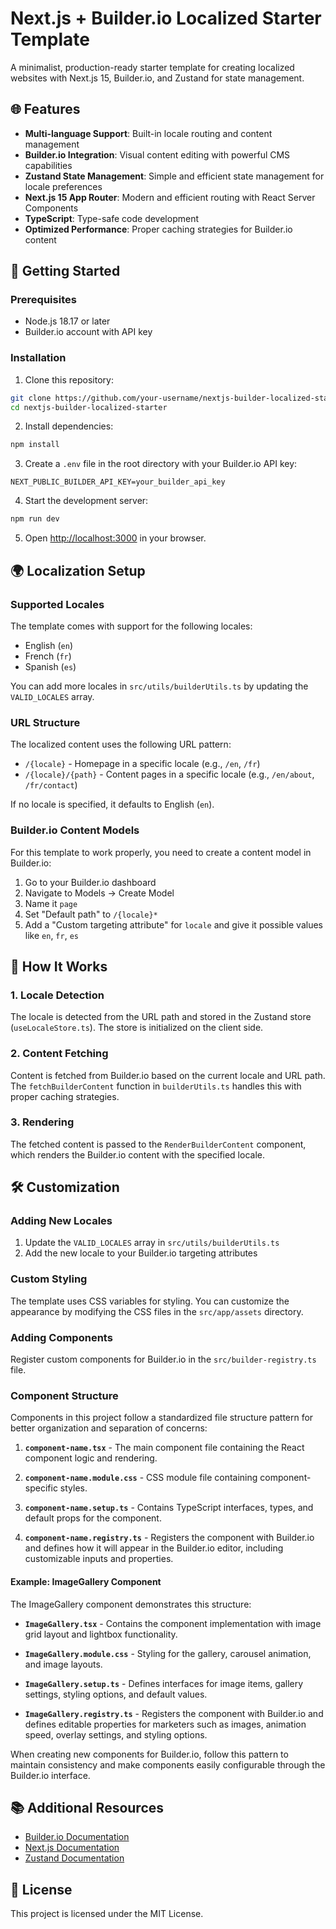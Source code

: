 # Next.js + Builder.io Localized Starter Template

A minimalist, production-ready starter template for creating localized websites with Next.js 15, Builder.io, and Zustand for state management.

## 🌐 Features

- **Multi-language Support**: Built-in locale routing and content management
- **Builder.io Integration**: Visual content editing with powerful CMS capabilities
- **Zustand State Management**: Simple and efficient state management for locale preferences
- **Next.js 15 App Router**: Modern and efficient routing with React Server Components
- **TypeScript**: Type-safe code development
- **Optimized Performance**: Proper caching strategies for Builder.io content

## 🚀 Getting Started

### Prerequisites

- Node.js 18.17 or later
- Builder.io account with API key

### Installation

1. Clone this repository:
```bash
git clone https://github.com/your-username/nextjs-builder-localized-starter.git
cd nextjs-builder-localized-starter
```

2. Install dependencies:
```bash
npm install
```

3. Create a `.env` file in the root directory with your Builder.io API key:
```env
NEXT_PUBLIC_BUILDER_API_KEY=your_builder_api_key
```

4. Start the development server:
```bash
npm run dev
```

5. Open [http://localhost:3000](http://localhost:3000) in your browser.

## 🌍 Localization Setup

### Supported Locales

The template comes with support for the following locales:
- English (`en`)
- French (`fr`)
- Spanish (`es`)

You can add more locales in `src/utils/builderUtils.ts` by updating the `VALID_LOCALES` array.

### URL Structure

The localized content uses the following URL pattern:
- `/{locale}` - Homepage in a specific locale (e.g., `/en`, `/fr`)
- `/{locale}/{path}` - Content pages in a specific locale (e.g., `/en/about`, `/fr/contact`)

If no locale is specified, it defaults to English (`en`).

### Builder.io Content Models

For this template to work properly, you need to create a content model in Builder.io:

1. Go to your Builder.io dashboard
2. Navigate to Models → Create Model
3. Name it `page`
4. Set "Default path" to `/{locale}*`
5. Add a "Custom targeting attribute" for `locale` and give it possible values like `en`, `fr`, `es`


## 🧩 How It Works

### 1. Locale Detection

The locale is detected from the URL path and stored in the Zustand store (`useLocaleStore.ts`). The store is initialized on the client side.

### 2. Content Fetching

Content is fetched from Builder.io based on the current locale and URL path. The `fetchBuilderContent` function in `builderUtils.ts` handles this with proper caching strategies.

### 3. Rendering

The fetched content is passed to the `RenderBuilderContent` component, which renders the Builder.io content with the specified locale.

## 🛠️ Customization

### Adding New Locales

1. Update the `VALID_LOCALES` array in `src/utils/builderUtils.ts`
2. Add the new locale to your Builder.io targeting attributes

### Custom Styling

The template uses CSS variables for styling. You can customize the appearance by modifying the CSS files in the `src/app/assets` directory.

### Adding Components

Register custom components for Builder.io in the `src/builder-registry.ts` file.

### Component Structure

Components in this project follow a standardized file structure pattern for better organization and separation of concerns:

1. **`component-name.tsx`** - The main component file containing the React component logic and rendering.
   
2. **`component-name.module.css`** - CSS module file containing component-specific styles.
   
3. **`component-name.setup.ts`** - Contains TypeScript interfaces, types, and default props for the component.
   
4. **`component-name.registry.ts`** - Registers the component with Builder.io and defines how it will appear in the Builder.io editor, including customizable inputs and properties.

#### Example: ImageGallery Component

The ImageGallery component demonstrates this structure:

- **`ImageGallery.tsx`** - Contains the component implementation with image grid layout and lightbox functionality.
  
- **`ImageGallery.module.css`** - Styling for the gallery, carousel animation, and image layouts.
  
- **`ImageGallery.setup.ts`** - Defines interfaces for image items, gallery settings, styling options, and default values.
  
- **`ImageGallery.registry.ts`** - Registers the component with Builder.io and defines editable properties for marketers such as images, animation speed, overlay settings, and styling options.

When creating new components for Builder.io, follow this pattern to maintain consistency and make components easily configurable through the Builder.io interface.

## 📚 Additional Resources

- [Builder.io Documentation](https://www.builder.io/c/docs/intro)
- [Next.js Documentation](https://nextjs.org/docs)
- [Zustand Documentation](https://zustand.docs.pmnd.rs/)

## 📝 License

This project is licensed under the MIT License.
